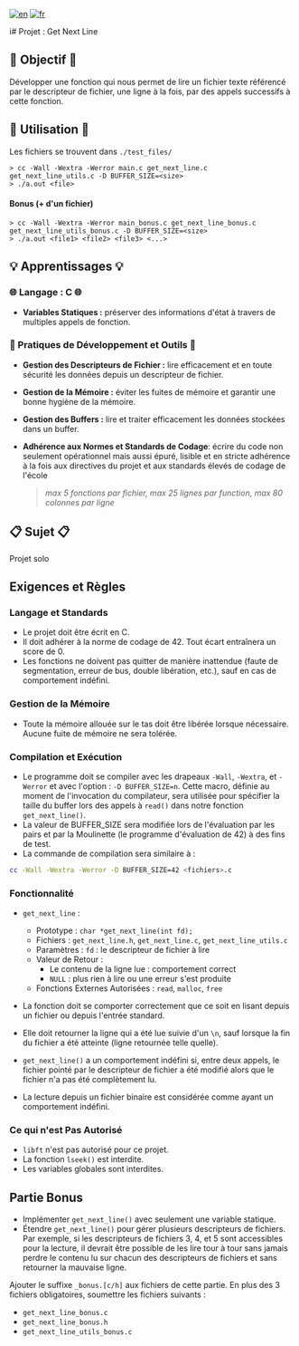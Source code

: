 [![en](https://img.shields.io/badge/lang-en-purple.svg)](https://github.com/nfauconn/get_next_line/blob/master/README.md)
[![fr](https://img.shields.io/badge/lang-fr-pink.svg)](https://github.com/nfauconn/get_next_line/blob/master/README.fr.md)

i# Projet : Get Next Line

## 🏁 Objectif 🏁
Développer une fonction qui nous permet de lire un fichier texte référencé par le descripteur de fichier, une ligne à la fois, par des appels successifs à cette fonction.

## 🚀 Utilisation 🚀

Les fichiers se trouvent dans `./test_files/`

```shell
> cc -Wall -Wextra -Werror main.c get_next_line.c get_next_line_utils.c -D BUFFER_SIZE=<size>
> ./a.out <file>
```

#### Bonus (+ d'un fichier)

```shell
> cc -Wall -Wextra -Werror main_bonus.c get_next_line_bonus.c get_next_line_utils_bonus.c -D BUFFER_SIZE=<size>
> ./a.out <file1> <file2> <file3> <...>
```

## 💡 Apprentissages 💡

### 🌐 Langage : C 🌐

- **Variables Statiques :** préserver des informations d'état à travers de multiples appels de fonction.

### 🔧 Pratiques de Développement et Outils 🔧

- **Gestion des Descripteurs de Fichier :** lire efficacement et en toute sécurité les données depuis un descripteur de fichier.

- **Gestion de la Mémoire :** éviter les fuites de mémoire et garantir une bonne hygiène de la mémoire.

- **Gestion des Buffers :** lire et traiter efficacement les données stockées dans un buffer.

- **Adhérence aux Normes et Standards de Codage**: écrire du code non seulement opérationnel mais aussi épuré, lisible et en stricte adhérence à la fois aux directives du projet et aux standards élevés de codage de l'école
  > *max 5 fonctions par fichier, max 25 lignes par function, max 80 colonnes par ligne*

## 📋 Sujet 📋

Projet solo

## Exigences et Règles

### Langage et Standards
- Le projet doit être écrit en C.
- Il doit adhérer à la norme de codage de 42. Tout écart entraînera un score de 0.
- Les fonctions ne doivent pas quitter de manière inattendue (faute de segmentation, erreur de bus, double libération, etc.), sauf en cas de comportement indéfini.

### Gestion de la Mémoire
- Toute la mémoire allouée sur le tas doit être libérée lorsque nécessaire. Aucune fuite de mémoire ne sera tolérée.

### Compilation et Exécution
- Le programme doit se compiler avec les drapeaux `-Wall`, `-Wextra`, et `-Werror` et avec l'option : `-D BUFFER_SIZE=n`. Cette macro, définie au moment de l'invocation du compilateur, sera utilisée pour spécifier la taille du buffer lors des appels à `read()` dans notre fonction `get_next_line()`.
- La valeur de BUFFER_SIZE sera modifiée lors de l'évaluation par les pairs et par la Moulinette (le programme d'évaluation de 42) à des fins de test.
- La commande de compilation sera similaire à : 
```bash
cc -Wall -Wextra -Werror -D BUFFER_SIZE=42 <fichiers>.c
```

### Fonctionnalité
- `get_next_line` :
  - Prototype : `char *get_next_line(int fd);`
  - Fichiers : `get_next_line.h`, `get_next_line.c`, `get_next_line_utils.c`
  - Paramètres : `fd` : le descripteur de fichier à lire
  - Valeur de Retour : 
    - Le contenu de la ligne lue : comportement correct
    - `NULL` : plus rien à lire ou une erreur s'est produite
  - Fonctions Externes Autorisées : `read`, `malloc`, `free`

- La fonction doit se comporter correctement que ce soit en lisant depuis un fichier ou depuis l'entrée standard.
 
- Elle doit retourner la ligne qui a été lue suivie d'un `\n`, sauf lorsque la fin du fichier a été atteinte (ligne retournée telle quelle).

- `get_next_line()` a un comportement indéfini si, entre deux appels, le fichier pointé par le descripteur de fichier a été modifié alors que le fichier n'a pas été complètement lu.
- La lecture depuis un fichier binaire est considérée comme ayant un comportement indéfini.

### Ce qui n'est Pas Autorisé
- `libft` n'est pas autorisé pour ce projet.
- La fonction `lseek()` est interdite.
- Les variables globales sont interdites.

## Partie Bonus

- Implémenter `get_next_line()` avec seulement une variable statique.
- Étendre `get_next_line()` pour gérer plusieurs descripteurs de fichiers. Par exemple, si les descripteurs de fichiers 3, 4, et 5 sont accessibles pour la lecture, il devrait être possible de les lire tour à tour sans jamais perdre le contenu lu sur chacun des descripteurs de fichiers et sans retourner la mauvaise ligne.

Ajouter le suffixe `_bonus.[c/h]` aux fichiers de cette partie. En plus des 3 fichiers obligatoires, soumettre les fichiers suivants :
- `get_next_line_bonus.c`
- `get_next_line_bonus.h`
- `get_next_line_utils_bonus.c`

